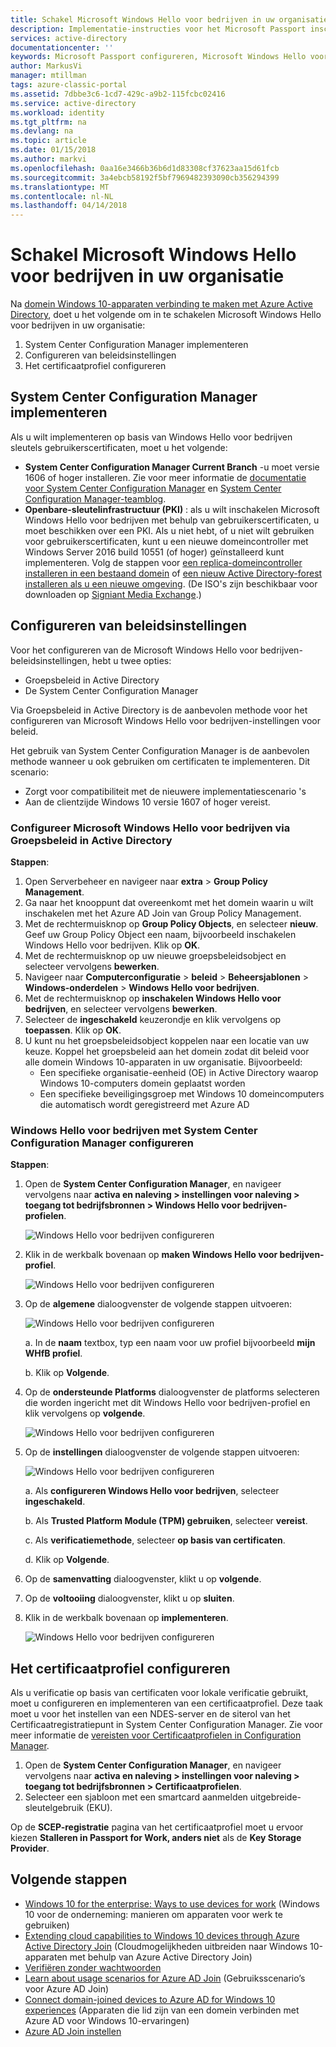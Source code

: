 ```yaml
---
title: Schakel Microsoft Windows Hello voor bedrijven in uw organisatie | Microsoft Docs
description: Implementatie-instructies voor het Microsoft Passport inschakelen in uw organisatie.
services: active-directory
documentationcenter: ''
keywords: Microsoft Passport configureren, Microsoft Windows Hello voor bedrijven-implementatie
author: MarkusVi
manager: mtillman
tags: azure-classic-portal
ms.assetid: 7dbbe3c6-1cd7-429c-a9b2-115fcbc02416
ms.service: active-directory
ms.workload: identity
ms.tgt_pltfrm: na
ms.devlang: na
ms.topic: article
ms.date: 01/15/2018
ms.author: markvi
ms.openlocfilehash: 0aa16e3466b36b6d1d83308cf37623aa15d61fcb
ms.sourcegitcommit: 3a4ebcb58192f5bf7969482393090cb356294399
ms.translationtype: MT
ms.contentlocale: nl-NL
ms.lasthandoff: 04/14/2018
---
```

# <a name="enable-microsoft-windows-hello-for-business-in-your-organization"></a>Schakel Microsoft Windows Hello voor bedrijven in uw organisatie
Na [domein Windows 10-apparaten verbinding te maken met Azure Active Directory](active-directory-azureadjoin-devices-group-policy.md), doet u het volgende om in te schakelen Microsoft Windows Hello voor bedrijven in uw organisatie:

1. System Center Configuration Manager implementeren  
2. Configureren van beleidsinstellingen
3. Het certificaatprofiel configureren  

## <a name="deploy-system-center-configuration-manager"></a>System Center Configuration Manager implementeren
Als u wilt implementeren op basis van Windows Hello voor bedrijven sleutels gebruikerscertificaten, moet u het volgende:

* **System Center Configuration Manager Current Branch** -u moet versie 1606 of hoger installeren. Zie voor meer informatie de [documentatie voor System Center Configuration Manager](https://technet.microsoft.com/library/mt346023.aspx) en [System Center Configuration Manager-teamblog](http://blogs.technet.com/b/configmgrteam/archive/2015/09/23/now-available-update-for-system-center-config-manager-tp3.aspx).
* **Openbare-sleutelinfrastructuur (PKI)** : als u wilt inschakelen Microsoft Windows Hello voor bedrijven met behulp van gebruikerscertificaten, u moet beschikken over een PKI. Als u niet hebt, of u niet wilt gebruiken voor gebruikerscertificaten, kunt u een nieuwe domeincontroller met Windows Server 2016 build 10551 (of hoger) geïnstalleerd kunt implementeren. Volg de stappen voor [een replica-domeincontroller installeren in een bestaand domein](https://technet.microsoft.com/library/jj574134.aspx) of [een nieuw Active Directory-forest installeren als u een nieuwe omgeving](https://technet.microsoft.com/library/jj574166). (De ISO's zijn beschikbaar voor downloaden op [Signiant Media Exchange](https://datatransfer.microsoft.com/signiant_media_exchange/spring/main?sdkAccessible=true).)

## <a name="configure-policy-settings"></a>Configureren van beleidsinstellingen
Voor het configureren van de Microsoft Windows Hello voor bedrijven-beleidsinstellingen, hebt u twee opties:

* Groepsbeleid in Active Directory 
* De System Center Configuration Manager 

Via Groepsbeleid in Active Directory is de aanbevolen methode voor het configureren van Microsoft Windows Hello voor bedrijven-instellingen voor beleid. 

Het gebruik van System Center Configuration Manager is de aanbevolen methode wanneer u ook gebruiken om certificaten te implementeren. Dit scenario:

* Zorgt voor compatibiliteit met de nieuwere implementatiescenario 's
* Aan de clientzijde Windows 10 versie 1607 of hoger vereist.

### <a name="configure-microsoft-windows-hello-for-business-via-group-policy-in-active-directory"></a>Configureer Microsoft Windows Hello voor bedrijven via Groepsbeleid in Active Directory
**Stappen**:

1. Open Serverbeheer en navigeer naar **extra** > **Group Policy Management**.
2. Ga naar het knooppunt dat overeenkomt met het domein waarin u wilt inschakelen met het Azure AD Join van Group Policy Management.
3. Met de rechtermuisknop op **Group Policy Objects**, en selecteer **nieuw**. Geef uw Group Policy Object een naam, bijvoorbeeld inschakelen Windows Hello voor bedrijven. Klik op **OK**.
4. Met de rechtermuisknop op uw nieuwe groepsbeleidsobject en selecteer vervolgens **bewerken**.
5. Navigeer naar **Computerconfiguratie** > **beleid** > **Beheersjablonen** > **Windows-onderdelen** > **Windows Hello voor bedrijven**.
6. Met de rechtermuisknop op **inschakelen Windows Hello voor bedrijven**, en selecteer vervolgens **bewerken**.
7. Selecteer de **ingeschakeld** keuzerondje en klik vervolgens op **toepassen**. Klik op **OK**.
8. U kunt nu het groepsbeleidsobject koppelen naar een locatie van uw keuze. Koppel het groepsbeleid aan het domein zodat dit beleid voor alle domein Windows 10-apparaten in uw organisatie. Bijvoorbeeld:
   * Een specifieke organisatie-eenheid (OE) in Active Directory waarop Windows 10-computers domein geplaatst worden
   * Een specifieke beveiligingsgroep met Windows 10 domeincomputers die automatisch wordt geregistreerd met Azure AD

### <a name="configure-windows-hello-for-business-using-system-center-configuration-manager"></a>Windows Hello voor bedrijven met System Center Configuration Manager configureren
**Stappen**:

1. Open de **System Center Configuration Manager**, en navigeer vervolgens naar **activa en naleving > instellingen voor naleving > toegang tot bedrijfsbronnen > Windows Hello voor bedrijven-profielen**.
   
    ![Windows Hello voor bedrijven configureren](./media/active-directory-azureadjoin-passport-deployment/01.png)
2. Klik in de werkbalk bovenaan op **maken Windows Hello voor bedrijven-profiel**.
   
    ![Windows Hello voor bedrijven configureren](./media/active-directory-azureadjoin-passport-deployment/02.png)
3. Op de **algemene** dialoogvenster de volgende stappen uitvoeren:
   
    ![Windows Hello voor bedrijven configureren](./media/active-directory-azureadjoin-passport-deployment/03.png)
   
    a. In de **naam** textbox, typ een naam voor uw profiel bijvoorbeeld **mijn WHfB profiel**.
   
    b. Klik op **Volgende**.
4. Op de **ondersteunde Platforms** dialoogvenster de platforms selecteren die worden ingericht met dit Windows Hello voor bedrijven-profiel en klik vervolgens op **volgende**.
   
    ![Windows Hello voor bedrijven configureren](./media/active-directory-azureadjoin-passport-deployment/04.png)
5. Op de **instellingen** dialoogvenster de volgende stappen uitvoeren:
   
    ![Windows Hello voor bedrijven configureren](./media/active-directory-azureadjoin-passport-deployment/05.png)
   
    a. Als **configureren Windows Hello voor bedrijven**, selecteer **ingeschakeld**.
   
    b. Als **Trusted Platform Module (TPM) gebruiken**, selecteer **vereist**. 
   
    c. Als **verificatiemethode**, selecteer **op basis van certificaten**.
   
    d. Klik op **Volgende**.
6. Op de **samenvatting** dialoogvenster, klikt u op **volgende**.
7. Op de **voltooiing** dialoogvenster, klikt u op **sluiten**.
8. Klik in de werkbalk bovenaan op **implementeren**.
   
    ![Windows Hello voor bedrijven configureren](./media/active-directory-azureadjoin-passport-deployment/06.png)

## <a name="configure-the-certificate-profile"></a>Het certificaatprofiel configureren
Als u verificatie op basis van certificaten voor lokale verificatie gebruikt, moet u configureren en implementeren van een certificaatprofiel. Deze taak moet u voor het instellen van een NDES-server en de siterol van het Certificaatregistratiepunt in System Center Configuration Manager. Zie voor meer informatie de [vereisten voor Certificaatprofielen in Configuration Manager](https://technet.microsoft.com/library/dn261205.aspx).

1. Open de **System Center Configuration Manager**, en navigeer vervolgens naar **activa en naleving > instellingen voor naleving > toegang tot bedrijfsbronnen > Certificaatprofielen**.
2. Selecteer een sjabloon met een smartcard aanmelden uitgebreide-sleutelgebruik (EKU).

Op de **SCEP-registratie** pagina van het certificaatprofiel moet u ervoor kiezen **Stalleren in Passport for Work, anders niet** als de **Key Storage Provider**.

## <a name="next-steps"></a>Volgende stappen
* [Windows 10 for the enterprise: Ways to use devices for work](active-directory-azureadjoin-windows10-devices-overview.md) (Windows 10 voor de onderneming: manieren om apparaten voor werk te gebruiken)
* [Extending cloud capabilities to Windows 10 devices through Azure Active Directory Join](active-directory-azureadjoin-user-upgrade.md) (Cloudmogelijkheden uitbreiden naar Windows 10-apparaten met behulp van Azure Active Directory Join)
* [Verifiëren zonder wachtwoorden](active-directory-azureadjoin-passport.md)
* [Learn about usage scenarios for Azure AD Join](active-directory-azureadjoin-deployment-aadjoindirect.md) (Gebruiksscenario’s voor Azure AD Join)
* [Connect domain-joined devices to Azure AD for Windows 10 experiences](active-directory-azureadjoin-devices-group-policy.md) (Apparaten die lid zijn van een domein verbinden met Azure AD voor Windows 10-ervaringen)
* [Azure AD Join instellen](active-directory-azureadjoin-setup.md)

